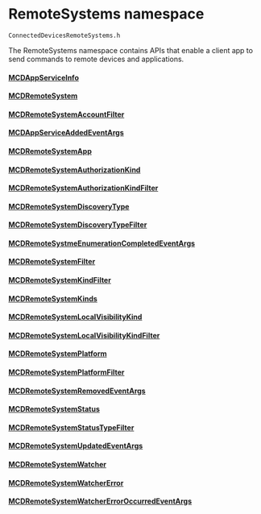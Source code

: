 # RemoteSystems namespace
```
ConnectedDevicesRemoteSystems.h
```

The RemoteSystems namespace contains APIs that enable a client app to send commands to remote devices and applications.

#### [MCDAppServiceInfo](MCDAppServiceInfo.md)
#### [MCDRemoteSystem](MCDRemoteSystem.md)
#### [MCDRemoteSystemAccountFilter](MCDRemoteSystemAccountFilter.md)
#### [MCDAppServiceAddedEventArgs](MCDAppServiceAddedEventArgs.md)
#### [MCDRemoteSystemApp](MCDRemoteSystemApp.md)
#### [MCDRemoteSystemAuthorizationKind](MCDRemoteSystemAuthorizationKind.md)
#### [MCDRemoteSystemAuthorizationKindFilter](MCDRemoteSystemAuthorizationKindFilter.md)
#### [MCDRemoteSystemDiscoveryType](MCDRemoteSystemDiscoveryType.md)
#### [MCDRemoteSystemDiscoveryTypeFilter](MCDRemoteSystemDiscoveryTypeFilter.md)
#### [MCDRemoteSystmeEnumerationCompletedEventArgs](MCDRemoteSystmeEnumerationCompletedEventArgs.md)
#### [MCDRemoteSystemFilter](MCDRemoteSystemFilter.md)
#### [MCDRemoteSystemKindFilter](MCDRemoteSystemKindFilter.md)
#### [MCDRemoteSystemKinds](MCDRemoteSystemKinds.md)
#### [MCDRemoteSystemLocalVisibilityKind](MCDRemoteSystemLocalVisibilityKind.md)
#### [MCDRemoteSystemLocalVisibilityKindFilter](MCDRemoteSystemLocalVisibilityKindFilter.md)
#### [MCDRemoteSystemPlatform](MCDRemoteSystemPlatform.md)
#### [MCDRemoteSystemPlatformFilter](MCDRemoteSystemPlatformFilter.md)
#### [MCDRemoteSystemRemovedEventArgs](MCDRemoteSystemRemovedEventArgs.md)
#### [MCDRemoteSystemStatus](MCDRemoteSystemStatus.md)
#### [MCDRemoteSystemStatusTypeFilter](MCDRemoteSystemStatusTypeFilter.md)
#### [MCDRemoteSystemUpdatedEventArgs](MCDRemoteSystemUpdatedEventArgs.md)
#### [MCDRemoteSystemWatcher](MCDRemoteSystemWatcher.md)
#### [MCDRemoteSystemWatcherError](MCDRemoteSystemWatcherError.md)
#### [MCDRemoteSystemWatcherErrorOccurredEventArgs](MCDRemoteSystemWatcherErrorOccurredEventArgs.md)